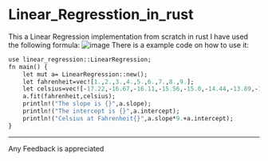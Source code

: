 # Linear_Regresstion_in_rust
This a Linear Regression implementation from scratch in rust
I have used the following formula:
![image](https://github.com/Rithvik119am/Linear_Regresstion_in_rust/assets/120341869/272d63c6-596d-4644-b982-42655d11a79b)
There is a example code on how to use it:
```mod linear_regression;
use linear_regression::LinearRegression;
fn main() {
    let mut a= LinearRegression::new();
    let fahrenheit=vec![1.,2.,3.,4.,5.,6.,7.,8.,9.];
    let celsius=vec![-17.22,-16.67,-16.11,-15.56,-15.0,-14.44,-13.89,-13.33,-12.78];
    a.fit(fahrenheit,celsius);
    println!("The slope is {}",a.slope);
    println!("The intercept is {}",a.intercept);
    println!("Celsius at Fahrenheit{}",a.slope*9.+a.intercept);
}
```
----------------------------------------------------------------
Any Feedback is appreciated
